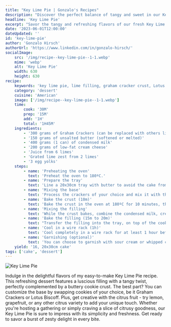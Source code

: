 ```yaml
---
title: "Key Lime Pie | Gonzalo's Recipes"
description: "Discover the perfect balance of tangy and sweet in our Key Lime pie. With a buttery crust and zesty filling, it's a refreshing treat. Experience a tropical paradise in every bite."
headline: 'Key Lime Pie'
excerpt: "Savor the tangy and refreshing flavors of our fresh Key Lime Pie recipe, a delightful dessert that will transport you to the tropics. Made with zesty key limes and a buttery graham cracker crust, this pie is the perfect balance of sweet and tart. Treat yourself to a slice of this luscious pie and experience a taste of paradise in every bite."
date: '2023-06-01T12:00:00'
dateUpdated: ''
id: 'key-lime-pie'
author: 'Gonzalo Hirsch'
authorUrl: 'https://www.linkedin.com/in/gonzalo-hirsch/'
socialImage:
    src: '/img/recipe--key-lime-pie--1-1.webp'
    mime: 'webp'
    alt: 'Key Lime Pie'
    width: 630
    height: 630
recipe:
    keywords: 'key lime pie, lime filling, graham cracker crust, Lotus Biscoff crust, creamy filling'
    category: 'dessert'
    cuisine: 'American'
    image: ['/img/recipe--key-lime-pie--1-1.webp']
    time:
        cook: '30M'
        prep: '15M'
        add: '1H'
        total: '1H45M'
    ingredients:
        - '300 grams of Graham Crackers (can be replaced with others like Lotus Biscoff)'
        - '150 grams of unsalted butter (softened or melted)'
        - '400 grams (1 can) of condensed milk'
        - '200 grams of low-fat cream cheese'
        - 'Juice from 6 limes'
        - 'Grated lime zest from 2 limes'
        - '3 egg yolks'
    steps:
        - name: 'Preheating the oven'
          text: 'Preheat the oven to 180ºC.'
        - name: 'Prepare the tray'
          text: 'Line a 20x30cm tray with butter to avoid the cake from sticking after baking.'
        - name: 'Mixing the base'
          text: 'Process the crackers of your choice and mix it with the softened or melted butter. Line the bottom of your tray with the crust. Flatten the crust with the help of a flat surface (i.e. a drinking glass).'
        - name: 'Bake the crust (10m)'
          text: 'Bake the crust in the oven at 180ºC for 10 minutes, then take out to cool.'
        - name: 'Mixing the filling'
          text: 'While the crust bakes, combine the condensed milk, cream cheese, lime juice, lime zest, and egg yolks into a large bowl and mix thoroughly. Try not to introduce too much air into the mix, so mix slowly but thoroughly. If you introduce too much air, let the filling rest for a few minutes while helping air out.'
        - name: 'Bake the filling (15m to 20m)'
          text: "Transfer the filling into the tray, on top of the cooked crust and spread out evenly. Bake for 15 to 20 minutes. Take out, the filling shouldn't start browning and it should be slightly jiggly in the middle. It will solidify as it cools down."
        - name: 'Cool in a wire rack (1h)'
          text: 'Cool completely in a wire rack for at least 1 hour before putting into the fridge. The cake can last for a couple of days in the fridge.'
        - name: 'Garnishing (optional)'
          text: 'You can choose to garnish with sour cream or whipped cream and lime zest or slices.'
    yield: '16, 20x30cm cake'
tags: ['cake', 'dessert']
---
```


![Key Lime Pie](/img/recipe--key-lime-pie--1-1.webp)

Indulge in the delightful flavors of my easy-to-make Key Lime Pie recipe. This refreshing dessert features a luscious filling with a tangy twist, perfectly complemented by a buttery cookie crust. The best part? You can customize the base by swapping cookies of your choice, be it Graham Crackers or Lotus Biscoff. Plus, get creative with the citrus fruit - try lemon, grapefruit, or any other citrus variety to add your unique touch. Whether you're hosting a gathering or simply craving a slice of citrusy goodness, our Key Lime Pie is sure to impress with its simplicity and freshness. Get ready to savor a burst of zesty delight in every bite.
